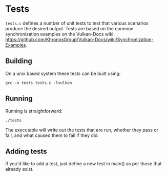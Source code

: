 # Tests

`tests.c` defines a number of unit tests to test that various scenarios
produce the desired output.
Tests are based on the common synchronization examples on the Vulkan-Docs
wiki: https://github.com/KhronosGroup/Vulkan-Docs/wiki/Synchronization-Examples.

## Building

On a unix based system these tests can be built using:

`gcc -o tests tests.c -lvulkan`

## Running

Running is straightforward:

`./tests`

The executable will write out the tests that are run, whether they pass or
fail, and what caused them to fail if they did.

## Adding tests

If you'd like to add a test, just define a new test in main() as per those
that already exist.
